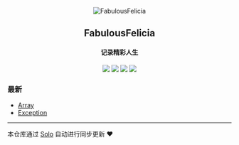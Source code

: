 <p align="center"><img alt="FabulousFelicia" src="https://static.b3log.org/images/brand/solo-32.png"></p><h2 align="center">
FabulousFelicia
</h2>

<h4 align="center">记录精彩人生</h4>
<p align="center"><a title="FabulousFelicia" target="_blank" href="https://github.com/feliciazwx/solo-blog"><img src="https://img.shields.io/github/last-commit/feliciazwx/solo-blog.svg?style=flat-square&color=FF9900"></a>
<a title="GitHub repo size in bytes" target="_blank" href="https://github.com/feliciazwx/solo-blog"><img src="https://img.shields.io/github/repo-size/feliciazwx/solo-blog.svg?style=flat-square"></a>
<a title="Solo Version" target="_blank" href="https://github.com/b3log/solo/releases"><img src="https://img.shields.io/badge/solo-3.6.6-f1e05a.svg?style=flat-square&color=blueviolet"></a>
<a title="Hits" target="_blank" href="https://github.com/b3log/hits"><img src="https://hits.b3log.org/feliciazwx/solo-blog.svg"></a></p>

### 最新

* [Array](http://felicia.16inet.com/articles/2019/11/19/1574131408915.html)
* [Exception](http://felicia.16inet.com/articles/2019/11/18/1574067906977.html)



---

本仓库通过 [Solo](https://github.com/b3log/solo) 自动进行同步更新 ❤️ 